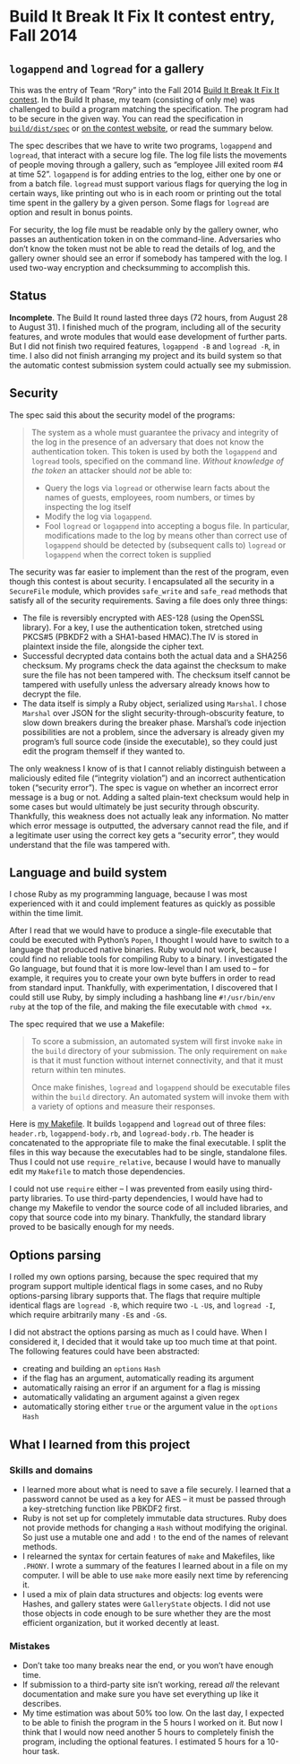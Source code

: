 # Build It Break It Fix It contest entry, Fall 2014
## `logappend` and `logread` for a gallery

This was the entry of Team “Rory” into the Fall 2014 [Build It Break It Fix It contest](https://www.builditbreakit.org/). In the Build It phase, my team (consisting of only me) was challenged to build a program matching the specification. The program had to be secure in the given way. You can read the specification in [`build/dist/spec`](https://github.com/roryokane/build-it-break-it-fix-it-contest-fall-2014/tree/master/build/dist/spec) or [on the contest website](https://www.builditbreakit.org/static/doc/f2014/spec/SPEC.html), or read the summary below.

The spec describes that we have to write two programs, `logappend` and `logread`, that interact with a secure log file. The log file lists the movements of people moving through a gallery, such as “employee Jill exited room #4 at time 52”. `logappend` is for adding entries to the log, either one by one or from a batch file. `logread` must support various flags for querying the log in certain ways, like printing out who is in each room or printing out the total time spent in the gallery by a given person. Some flags for `logread` are option and result in bonus points.

For security, the log file must be readable only by the gallery owner, who passes an authentication token in on the command-line. Adversaries who don’t know the token must not be able to read the details of log, and the gallery owner should see an error if somebody has tampered with the log. I used two-way encryption and checksumming to accomplish this.

## Status

**Incomplete**. The Build It round lasted three days (72 hours, from August 28 to August 31). I finished much of the program, including all of the security features, and wrote modules that would ease development of further parts. But I did not finish two required features, `logappend -B` and `logread -R`, in time. I also did not finish arranging my project and its build system so that the automatic contest submission system could actually see my submission.

## Security

The spec said this about the security model of the programs:

> The system as a whole must guarantee the privacy and integrity of the log in the presence of an adversary that does not know the authentication token. This token is used by both the `logappend` and `logread` tools, specified on the command line. *Without knowledge of the token* an attacker should *not* be able to:
> 
> * Query the logs via `logread` or otherwise learn facts about the names of guests, employees, room numbers, or times by inspecting the log itself
> * Modify the log via `logappend`.
> * Fool `logread` or `logappend` into accepting a bogus file. In particular, modifications made to the log by means other than correct use of `logappend` should be detected by (subsequent calls to) `logread` or `logappend` when the correct token is supplied

The security was far easier to implement than the rest of the program, even though this contest is about security. I encapsulated all the security in a `SecureFile` module, which provides `safe_write` and `safe_read` methods that satisfy all of the security requirements. Saving a file does only three things:

* The file is reversibly encrypted with AES-128 (using the OpenSSL library). For a key, I use the authentication token, stretched using PKCS#5 (PBKDF2 with a SHA1-based HMAC).The IV is stored in plaintext inside the file, alongside the cipher text.
* Successful decrypted data contains both the actual data and a SHA256 checksum. My programs check the data against the checksum to make sure the file has not been tampered with. The checksum itself cannot be tampered with usefully unless the adversary already knows how to decrypt the file.
* The data itself is simply a Ruby object, serialized using `Marshal`. I chose `Marshal` over JSON for the slight security-through-obscurity feature, to slow down breakers during the breaker phase. Marshal’s code injection possibilities are not a problem, since the adversary is already given my program’s full source code (inside the executable), so they could just edit the program themself if they wanted to.

The only weakness I know of is that I cannot reliably distinguish between a maliciously edited file (“integrity violation”) and an incorrect authentication token (“security error”). The spec is vague on whether an incorrect error message is a bug or not. Adding a salted plain-text checksum would help in some cases but would ultimately be just security through obscurity. Thankfully, this weakness does not actually leak any information. No matter which error message is outputted, the adversary cannot read the file, and if a legitimate user using the correct key gets a “security error”, they would understand that the file was tampered with.

## Language and build system

I chose Ruby as my programming language, because I was most experienced with it and could implement features as quickly as possible within the time limit.

After I read that we would have to produce a single-file executable that could be executed with Python’s `Popen`, I thought I would have to switch to a language that produced native binaries. Ruby would not work, because I could find no reliable tools for compiling Ruby to a binary. I investigated the Go language, but found that it is more low-level than I am used to – for example, it requires you to create your own byte buffers in order to read from standard input. Thankfully, with experimentation, I discovered that I could still use Ruby, by simply including a hashbang line `#!/usr/bin/env ruby` at the top of the file, and making the file executable with `chmod +x`.

The spec required that we use a Makefile:

> To score a submission, an automated system will first invoke `make` in the `build` directory of your submission. The only requirement on `make` is that it must function without internet connectivity, and that it must return within ten minutes.
> 
> Once make finishes, `logread` and `logappend` should be executable files within the `build` directory. An automated system will invoke them with a variety of options and measure their responses. 

Here is [my Makefile]. It builds `logappend` and `logread` out of three files: `header.rb`, `logappend-body.rb`, and `logread-body.rb`. The header is concatenated to the appropriate file to make the final executable. I split the files in this way because the executables had to be single, standalone files. Thus I could not use `require_relative`, because I would have to manually edit my `Makefile` to match those dependencies.

I could not use `require` either – I was prevented from easily using third-party libraries. To use third-party dependencies, I would have had to change my Makefile to vendor the source code of all included libraries, and copy that source code into my binary. Thankfully, the standard library proved to be basically enough for my needs.

[my Makefile]: https://github.com/roryokane/build-it-break-it-fix-it-contest-fall-2014/blob/master/build/Makefile

## Options parsing

I rolled my own options parsing, because the spec required that my program support multiple identical flags in some cases, and no Ruby options-parsing library supports that. The flags that require multiple identical flags are `logread -B`, which require two `-L` `-U`s, and `logread -I`, which require arbitrarily many `-E`s and `-G`s.

I did not abstract the options parsing as much as I could have. When I considered it, I decided that it would take up too much time at that point. The following features could have been abstracted:

* creating and building an `options` `Hash`
* if the flag has an argument, automatically reading its argument
* automatically raising an error if an argument for a flag is missing
* automatically validating an argument against a given regex
* automatically storing either `true` or the argument value in the `options` `Hash`

## What I learned from this project

### Skills and domains

* I learned more about what is need to save a file securely. I learned that a password cannot be used as a key for AES – it must be passed through a key-stretching function like PBKDF2 first.
* Ruby is not set up for completely immutable data structures. Ruby does not provide methods for changing a `Hash` without modifying the original. So just use a mutable one and add `!` to the end of the names of relevant methods.
* I relearned the syntax for certain features of `make` and Makefiles, like `.PHONY`. I wrote a summary of the features I learned about in a file on my computer. I will be able to use `make` more easily next time by referencing it.
* I used a mix of plain data structures and objects: log events were Hashes, and gallery states were `GalleryState` objects. I did not use those objects in code enough to be sure whether they are the most efficient organization, but it worked decently at least.

### Mistakes

* Don’t take too many breaks near the end, or you won’t have enough time.
* If submission to a third-party site isn’t working, reread *all* the relevant documentation and make sure you have set everything up like it describes.
* My time estimation was about 50% too low. On the last day, I expected to be able to finish the program in the 5 hours I worked on it. But now I think that I would now need another 5 hours to completely finish the program, including the optional features. I estimated 5 hours for a 10-hour task.
